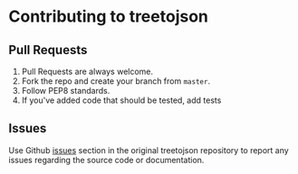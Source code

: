 # Contributing to treetojson

## Pull Requests

1. Pull Requests are always welcome.
2. Fork the repo and create your branch from `master`.
3. Follow PEP8 standards.
4. If you've added code that should be tested, add tests

## Issues

Use Github [issues](https://github.com/saadsahibjan/treetojson/issues) section in the original treetojson repository to report any issues regarding the source code or documentation.

